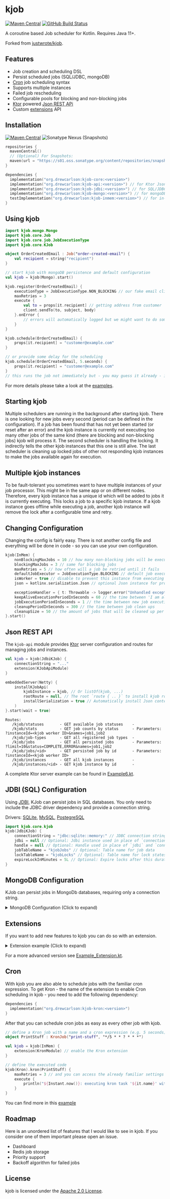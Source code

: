 # kjob

[![Maven Central](https://img.shields.io/maven-central/v/org.drewcarlson/kjob-core?label=maven&color=blue)](https://search.maven.org/search?q=g:org.drewcarlson%20a:kjob-*)
[![GitHub Build Status](https://img.shields.io/github/workflow/status/DrewCarlson/kjob/Tests/main?style=flat)](https://github.com/DrewCarlson/kjob/actions?query=workflow%3ATests)

A coroutine based Job scheduler for Kotlin. Requires Java 11+.

Forked from [justwrote/kjob](https://github.com/justwrote/kjob).

## Features

* Job creation and scheduling DSL
* Persist scheduled jobs (SQL/JDBC, mongoDB)
* [Cron](#cron) job scheduling syntax
* Supports multiple instances
* Failed job rescheduling
* Configurable pools for blocking and non-blocking jobs
* [Ktor](https://ktor.io) powered [Json REST APi](#Json-REST-API)
* Custom [extensions](#extensions) API

## Installation

[![Maven Central](https://img.shields.io/maven-central/v/org.drewcarlson/kjob-core?label=maven&color=blue)](https://search.maven.org/search?q=g:org.drewcarlson%20a:kjob-*)
![Sonatype Nexus (Snapshots)](https://img.shields.io/nexus/s/org.drewcarlson/kjob-core?server=https%3A%2F%2Fs01.oss.sonatype.org)

```kotlin
repositories {
  mavenCentral()
  // (Optional) For Snapshots:
  maven(url = "https://s01.oss.sonatype.org/content/repositories/snapshots/")
}

dependencies {
  implementation("org.drewcarlson:kjob-core:<version>")
  implementation("org.drewcarlson:kjob-api:<version>") // for Ktor Json API routes
  implementation("org.drewcarlson:kjob-jdbi:<version>") // for SQL/JDBC persistence
  implementation("org.drewcarlson:kjob-mongo:<version>") // for mongoDB persistence
  testImplementation("org.drewcarlson:kjob-inmem:<version>") // for in-memory 'persistence' (e.g. tests)
}
```

## Using kjob

```kotlin
import kjob.mongo.Mongo
import kjob.core.Job
import kjob.core.job.JobExecutionType
import kjob.core.KJob

object OrderCreatedEmail : Job("order-created-email") {
    val recipient = string("recipient")
}

// start kjob with mongoDB persistence and default configuration
val kjob = kjob(Mongo).start()

kjob.register(OrderCreatedEmail) {
    executionType = JobExecutionType.NON_BLOCKING // our fake email client is non blocking
    maxRetries = 3
    execute {
        val to = props[it.recipient] // getting address from customer
        client.sendTo(to, subject, body)
    }.onError {
        // errors will automatically logged but we might want to do some metrics or something 
    }
}

kjob.schedule(OrderCreatedEmail) {
    props[it.recipient] = "customer@example.com"
}

// or provide some delay for the scheduling
kjob.schedule(OrderCreatedEmail, 5.seconds) {
    props[it.recipient] = "customer@example.com"
}
// this runs the job not immediately but - you may guess it already - in 5 seconds!
```

For more details please take a look at the [examples](https://github.com/DrewCarlson/kjob/blob/main/kjob-example/src/main/kotlin).

## Starting kjob

Multiple schedulers are running in the background after starting kjob.
There is one looking for new jobs every second (period can be defined in the configuration).
If a job has been found that has not yet been started (or reset after an error) and the kjob instance is currently
not executing too many other jobs of the same kind (there are blocking and non-blocking jobs) kjob will process it.
The second scheduler is handling the locking. It indirectly tells the other kjob instances that this one is still alive.
The last scheduler is cleaning up locked jobs of other not responding kjob instances to make the jobs available again for execution.

## Multiple kjob instances

To be fault-tolerant you sometimes want to have multiple instances of your job processor.
This might be in the same app or on different nodes.
Therefore, every kjob instance has a unique id which will be added to jobs it is currently executing.
This locks a job to a specific kjob instance.
If a kjob instance goes offline while executing a job, another kjob instance will remove the lock after a configurable time and retry.

## Changing Configuration

Changing the config is fairly easy.
There is not another config file and everything will be done in code - so you can use your own configuration.

```kotlin
kjob(InMem) {
    nonBlockingMaxJobs = 10 // how many non-blocking jobs will be executed at max in parallel per instance
    blockingMaxJobs = 3 // same for blocking jobs
    maxRetries = 5 // how often will a job be retried until it fails
    defaultJobExecutor = JobExecutionType.BLOCKING // default job execution type
    isWorker = true // disable to prevent this instance from executing jobs
    json = kotlinx.serialization.Json // optional Json instance for prop data serialization

    exceptionHandler = { t: Throwable -> logger.error("Unhandled exception", t) } // default error handler for coroutines
    keepAliveExecutionPeriodInSeconds = 60 // the time between 'I am alive' notifications
    jobExecutionPeriodInSeconds = 1 // the time between new job executions
    cleanupPeriodInSeconds = 300 // the time between job clean ups
    cleanupSize = 50 // the amount of jobs that will be cleaned up per schedule
}.start()
```

## Json REST API

The `kjob-api` module provides [Ktor](https://ktor.io) server configuration and routes for managing jobs and instances.

```kotlin
val kjob = kjob(JdbiKJob) {
    connectionString = "..."
    extension(KJobApiModule)
}

embeddedServer(Netty) {
    installKJobApi(
        kjobInstance = kjob, // Or listOf(kjob, ...)
        rootRoute = null, // The root `route { .. }` to install kjob routes under
        installSerialization = true // Automatically install Json content negotiation
    )
}.start(wait = true)
```

```
Routes:
   /kjob/statuses       - GET available job statuses    -
   /kjob/stats          - GET job counts by status      - Parameters: ?instanceId=<kjob worker ID>&names=job1,job2
   /kjob/job-types      - GET all registered job types  -
   /kjob/jobs           - GET all persisted jobs        - Parameters: ?limit=10&status=COMPLETE,ERROR&names=job1,job2
   /kjob/jobs/<id>      - GET persisted job by id       - Parameters: ?instanceId=<kjob worker ID>
   /kjob/instances      - GET all kjob instances        -
   /kjob/instances/<id> - GET kjob instance by id       -
```

A complete Ktor server example can be found in [Example6.kt](kjob-example/src/main/kotlin/Example6.kt).

## JDBI (SQL) Configuration

Using [JDBI](https://jdbi.org/), KJob can persist jobs in SQL databases.
You only need to include the JDBC driver dependency and provide a connection string.

Drivers: [SQLite](https://github.com/xerial/sqlite-jdbc), [MySQL](https://github.com/mysql/mysql-connector-j), [PostegreSQL](https://github.com/pgjdbc/pgjdbc)

```kotlin
import kjob.core.kjob
kjob(JdbiKJob) {
    connectionString = "jdbc:sqlite::memory:" // JDBC connection string
    jdbi = null // Optional: Jdbi instance used in place of `connectionString`
    handle = null // Optional: Handle used in place of `jdbi` and `connectionString`
    jobTableName = "kjobJobs" // Optional: Table name for job data
    lockTableName = "kjobLocks" // Optional: Table name for lock states
    expireLockInMinutes = 5L // Optional: Expire locks after this duration
}
```

## MongoDB Configuration

KJob can persist jobs in MongoDb databases, requiring only a connection string.

<details>
<summary>MongoDB Configuration (Click to expand)</summary>

```kotlin
kjob(Mongo) {
    // all the config above plus those:
    connectionString = "mongodb://localhost" // the mongoDB specific connection string 
    client = null // if a client is specified the 'connectionString' will be ignored
    databaseName = "kjob" // the database where the collections below will be created
    jobCollection = "kjob-jobs" // the collection for all jobs
    lockCollection = "kjob-locks" // the collection for the locking
    expireLockInMinutes = 5L // using the TTL feature of mongoDB to expire a lock
}.start()
```

</details>

## Extensions

If you want to add new features to kjob you can do so with an extension.

<details>
<summary>Extension example (Click to expand)</summary>

```kotlin
object ShowIdExtension : ExtensionId<ShowIdEx>

class ShowIdEx(
    private val config: Configuration,
    private val kjobConfig: BaseKJob.Configuration,
    private val kjob: BaseKJob<BaseKJob.Configuration>
) : BaseExtension(ShowIdExtension) {
    class Configuration : BaseExtension.Configuration()

    fun showId() {
        // here you have access to some internal properties
        println("KJob has the following id: ${kjob.id}")
    }
}

object ShowIdModule : ExtensionModule<ShowIdEx, ShowIdEx.Configuration, BaseKJob<BaseKJob.Configuration>, BaseKJob.Configuration> {
    override val id: ExtensionId<ShowIdEx> = ShowIdExtension
    override fun create(
        configure: ShowIdEx.Configuration.() -> Unit,
        kjobConfig: BaseKJob.Configuration
    ): (BaseKJob<BaseKJob.Configuration>) -> ShowIdEx {
        return { ShowIdEx(ShowIdEx.Configuration().apply(configure), kjobConfig, it) }
    }
}

val kjob = kjob(InMem) {
    extension(ShowIdModule) // register our extension and bind it to the kjob lifecycle
}

kjob(ShowIdExtension).showId() // access our new extension method
```

</details>

For a more advanced version see [Example_Extension.kt](https://github.com/DrewCarlson/kjob/blob/main/kjob-example/src/main/kotlin/Example_Extension.kt).

## Cron

With kjob you are also able to schedule jobs with the familiar cron expression.
To get Kron - the name of the extension to enable Cron scheduling in kjob - you need to add the following dependency:

```kotlin
dependencies {
  implementation("org.drewcarlson:kjob-kron:<version>")
}
``` 

After that you can schedule cron jobs as easy as every other job with kjob.

```kotlin
// define a Kron job with a name and a cron expression (e.g. 5 seconds)
object PrintStuff : KronJob("print-stuff", "*/5 * * ? * * *")

val kjob = kjob(InMem) {
    extension(KronModule) // enable the Kron extension
}

// define the executed code
kjob(Kron).kron(PrintStuff) {
    maxRetries = 3 // and you can access the already familiar settings you are used to
    execute {
        println("${Instant.now()}: executing kron task '${it.name}' with jobId '$jobId'")
    }
}
```

You can find more in this [example](https://github.com/DrewCarlson/kjob/blob/main/kjob-example/src/main/kotlin/Example_Kron.kt)


## Roadmap

Here is an unordered list of features that I would like to see in kjob.
If you consider one of them important please open an issue.

- Dashboard
- Redis job storage
- Priority support
- Backoff algorithm for failed jobs

## License

kjob is licensed under the [Apache 2.0 License](https://github.com/DrewCarlson/kjob/blob/main/LICENSE).